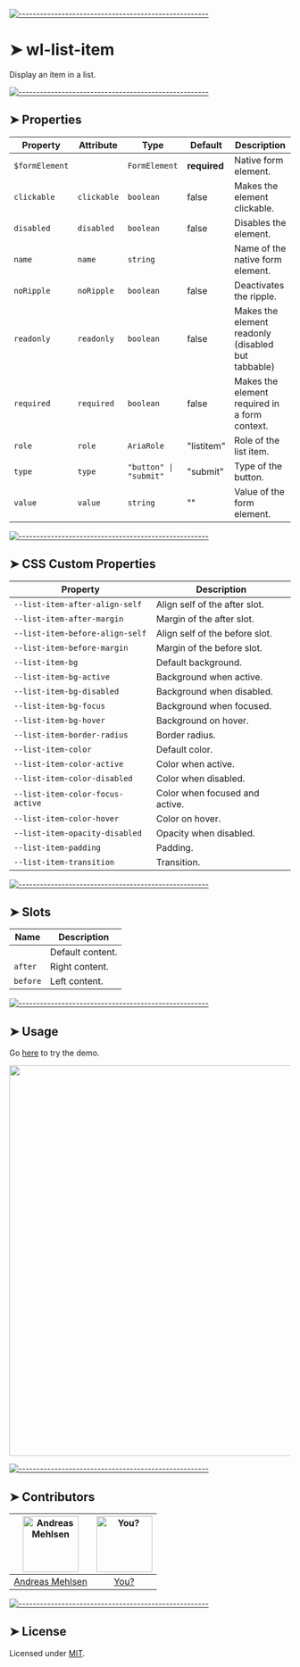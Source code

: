 
[![-----------------------------------------------------](https://raw.githubusercontent.com/andreasbm/readme/master/assets/lines/colored.png)](#wl-list-item)

# ➤ wl-list-item

Display an item in a list.


[![-----------------------------------------------------](https://raw.githubusercontent.com/andreasbm/readme/master/assets/lines/colored.png)](#properties)

## ➤ Properties

| Property       | Attribute   | Type                   | Default      | Description                                      |
|----------------|-------------|------------------------|--------------|--------------------------------------------------|
| `$formElement` |             | `FormElement`          | **required** | Native form element.                             |
| `clickable`    | `clickable` | `boolean`              | false        | Makes the element clickable.                     |
| `disabled`     | `disabled`  | `boolean`              | false        | Disables the element.                            |
| `name`         | `name`      | `string`               |              | Name of the native form element.                 |
| `noRipple`     | `noRipple`  | `boolean`              | false        | Deactivates the ripple.                          |
| `readonly`     | `readonly`  | `boolean`              | false        | Makes the element readonly (disabled but tabbable) |
| `required`     | `required`  | `boolean`              | false        | Makes the element required in a form context.    |
| `role`         | `role`      | `AriaRole`             | "listitem"   | Role of the list item.                           |
| `type`         | `type`      | `"button" \| "submit"` | "submit"     | Type of the button.                              |
| `value`        | `value`     | `string`               | ""           | Value of the form element.                       |


[![-----------------------------------------------------](https://raw.githubusercontent.com/andreasbm/readme/master/assets/lines/colored.png)](#css-custom-properties)

## ➤ CSS Custom Properties

| Property                         | Description                    |
|----------------------------------|--------------------------------|
| `--list-item-after-align-self`   | Align self of the after slot.  |
| `--list-item-after-margin`       | Margin of the after slot.      |
| `--list-item-before-align-self`  | Align self of the before slot. |
| `--list-item-before-margin`      | Margin of the before slot.     |
| `--list-item-bg`                 | Default background.            |
| `--list-item-bg-active`          | Background when active.        |
| `--list-item-bg-disabled`        | Background when disabled.      |
| `--list-item-bg-focus`           | Background when focused.       |
| `--list-item-bg-hover`           | Background on hover.           |
| `--list-item-border-radius`      | Border radius.                 |
| `--list-item-color`              | Default color.                 |
| `--list-item-color-active`       | Color when active.             |
| `--list-item-color-disabled`     | Color when disabled.           |
| `--list-item-color-focus-active` | Color when focused and active. |
| `--list-item-color-hover`        | Color on hover.                |
| `--list-item-opacity-disabled`   | Opacity when disabled.         |
| `--list-item-padding`            | Padding.                       |
| `--list-item-transition`         | Transition.                    |


[![-----------------------------------------------------](https://raw.githubusercontent.com/andreasbm/readme/master/assets/lines/colored.png)](#slots)

## ➤ Slots

| Name     | Description      |
|----------|------------------|
|          | Default content. |
| `after`  | Right content.   |
| `before` | Left content.    |



[![-----------------------------------------------------](https://raw.githubusercontent.com/andreasbm/readme/master/assets/lines/colored.png)](#usage)

## ➤ Usage

Go [here](https://weightless.dev/elements/list-item) to try the demo.

<a href="https://weightless.dev/elements/list-item" align="center">
  <img src="https://raw.githubusercontent.com/andreasbm/elements/master/screenshots/wl-list-item.png" width="700" />
</a>


[![-----------------------------------------------------](https://raw.githubusercontent.com/andreasbm/readme/master/assets/lines/colored.png)](#contributors)

## ➤ Contributors
	

| [<img alt="Andreas Mehlsen" src="https://avatars1.githubusercontent.com/u/6267397?s=460&v=4" width="100">](https://twitter.com/andreasmehlsen) | [<img alt="You?" src="https://joeschmoe.io/api/v1/random" width="100">](https://github.com/andreasbm/weightless/blob/master/CONTRIBUTING.md) |
|:--------------------------------------------------:|:--------------------------------------------------:|
| [Andreas Mehlsen](https://twitter.com/andreasmehlsen) | [You?](https://github.com/andreasbm/weightless/blob/master/CONTRIBUTING.md) |


[![-----------------------------------------------------](https://raw.githubusercontent.com/andreasbm/readme/master/assets/lines/colored.png)](#license)

## ➤ License
	
Licensed under [MIT](https://opensource.org/licenses/MIT).